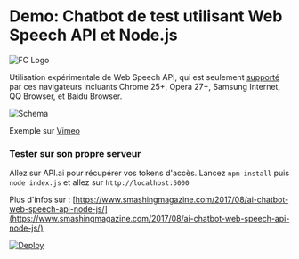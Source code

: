 # Demo: Chatbot de test utilisant Web Speech API et Node.js

![FC Logo](https://prismic-io.s3.amazonaws.com/franceconnect/04dca7f3632d590270dc86c51332b3d99ebca358_logo_franceconnect.png)


Utilisation expérimentale de Web Speech API, qui est seulement [supporté](http://caniuse.com/#search=speech) par ces navigateurs incluants Chrome 25+, Opera 27+, Samsung Internet, QQ Browser, et Baidu Browser.

![Schema](https://www.smashingmagazine.com/wp-content/uploads/2017/06/chatapp_with_web-speech_api-preview-opt-1.png)

Exemple sur [Vimeo](https://vimeo.com/215612852/)


### Tester sur son propre serveur

Allez sur API.ai pour récupérer vos tokens d'accès.
Lancez ```npm install``` puis ```node index.js``` et allez sur ```http://localhost:5000```


Plus d'infos sur : [https://www.smashingmagazine.com/2017/08/ai-chatbot-web-speech-api-node-js/](https://www.smashingmagazine.com/2017/08/ai-chatbot-web-speech-api-node-js/)

[![Deploy](https://www.herokucdn.com/deploy/button.svg)](https://heroku.com/deploy?template=https://github.com/deep75/web-speech-ai)

